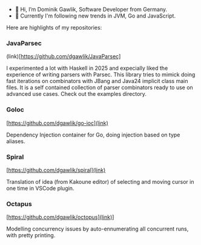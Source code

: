 - 👋 Hi, I’m Dominik Gawlik, Software Developer from Germany.
- 👀 Currently I'm following new trends in JVM, Go and JavaScript.

Here are highlights of my repositories:

### JavaParsec

(link)[https://github.com/dgawlik/JavaParsec]

I experimented a lot with Haskell in 2025 and expecially liked the experience of writing parsers with Parsec. This library
tries to mimick doing fast iterations on combinators with JBang and Java24 implicit class main files. It is a self contained
collection of parser combinators ready to use on advanced use cases. Check out the examples directory.

### GoIoc

[https://github.com/dgawlik/go-ioc](link)

Dependency Injection container for Go, doing injection based on type aliases.

### Spiral

[https://github.com/dgawlik/spiral](link)

Translation of idea (from Kakoune editor) of selecting and moving cursor in one time in VSCode plugin.

### Octapus

[https://github.com/dgawlik/octopus](link)]

Modelling concurrency issues by auto-ennumerating all concurrent runs, with pretty printing.

<!---
dgawlik/dgawlik is a ✨ special ✨ repository because its `README.md` (this file) appears on your GitHub profile.
You can click the Preview link to take a look at your changes.
--->
